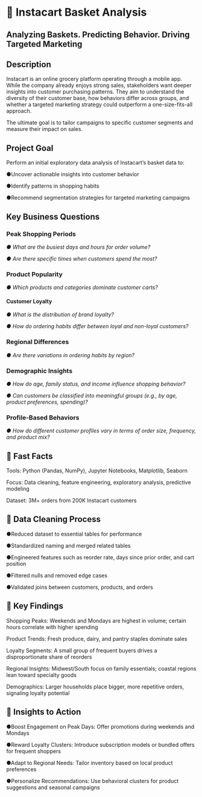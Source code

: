 # 🛒 Instacart Basket Analysis
## Analyzing Baskets. Predicting Behavior. Driving Targeted Marketing

## Description
Instacart is an online grocery platform operating through a mobile app. While the company already enjoys strong sales, stakeholders want deeper insights into customer purchasing patterns. They aim to understand the diversity of their customer base, how behaviors differ across groups, and whether a targeted marketing strategy could outperform a one-size-fits-all approach.

The ultimate goal is to tailor campaigns to specific customer segments and measure their impact on sales.

## Project Goal
Perform an initial exploratory data analysis of Instacart’s basket data to:

●Uncover actionable insights into customer behavior

●Identify patterns in shopping habits

●Recommend segmentation strategies for targeted marketing campaigns

## Key Business Questions
### Peak Shopping Periods

_● What are the busiest days and hours for order volume?_

_● Are there specific times when customers spend the most?_

### Product Popularity

_● Which products and categories dominate customer carts?_

#### Customer Loyalty

_● What is the distribution of brand loyalty?_

_● How do ordering habits differ between loyal and non-loyal customers?_

### Regional Differences

_● Are there variations in ordering habits by region?_

### Demographic Insights

_● How do age, family status, and income influence shopping behavior?_

_● Can customers be classified into meaningful groups (e.g., by age, product preferences, spending)?_

### Profile-Based Behaviors

_● How do different customer profiles vary in terms of order size, frequency, and product mix?_

## 🚀 Fast Facts
Tools: Python (Pandas, NumPy), Jupyter Notebooks, Matplotlib, Seaborn

Focus: Data cleaning, feature engineering, exploratory analysis, predictive modeling

Dataset: 3M+ orders from 200K Instacart customers

## 🧼 Data Cleaning Process
●Reduced dataset to essential tables for performance

●Standardized naming and merged related tables

●Engineered features such as reorder rate, days since prior order, and cart position

●Filtered nulls and removed edge cases

●Validated joins between customers, products, and orders

## 🔑 Key Findings
Shopping Peaks: Weekends and Mondays are highest in volume; certain hours correlate with higher spending

Product Trends: Fresh produce, dairy, and pantry staples dominate sales

Loyalty Segments: A small group of frequent buyers drives a disproportionate share of reorders

Regional Insights: Midwest/South focus on family essentials; coastal regions lean toward specialty goods

Demographics: Larger households place bigger, more repetitive orders, signaling loyalty potential

## 🧠 Insights to Action
●Boost Engagement on Peak Days: Offer promotions during weekends and Mondays

●Reward Loyalty Clusters: Introduce subscription models or bundled offers for frequent shoppers

●Adapt to Regional Needs: Tailor inventory based on local product preferences

●Personalize Recommendations: Use behavioral clusters for product suggestions and seasonal campaigns
